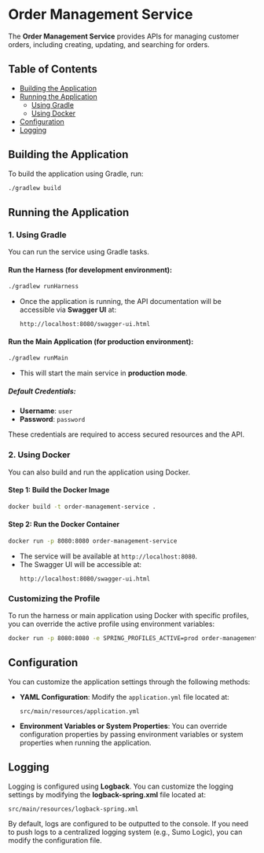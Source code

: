 
# Order Management Service

The **Order Management Service** provides APIs for managing customer orders, including creating, updating, and searching for orders.

## Table of Contents
- [Building the Application](#building-the-application)
- [Running the Application](#running-the-application)
    - [Using Gradle](#1-using-gradle)
    - [Using Docker](#2-using-docker)
- [Configuration](#configuration)
- [Logging](#logging)

## Building the Application

To build the application using Gradle, run:
```bash
./gradlew build
```

## Running the Application

### 1. Using Gradle

You can run the service using Gradle tasks.

#### Run the Harness (for development environment):
```bash
./gradlew runHarness
```

- Once the application is running, the API documentation will be accessible via **Swagger UI** at:
  ```
  http://localhost:8080/swagger-ui.html
  ```

#### Run the Main Application (for production environment):
```bash
./gradlew runMain
```

- This will start the main service in **production mode**.

##### Default Credentials:
- **Username**: `user`
- **Password**: `password`

These credentials are required to access secured resources and the API.

### 2. Using Docker

You can also build and run the application using Docker.

#### Step 1: Build the Docker Image
```bash
docker build -t order-management-service .
```

#### Step 2: Run the Docker Container
```bash
docker run -p 8080:8080 order-management-service
```

- The service will be available at `http://localhost:8080`.
- The Swagger UI will be accessible at:
  ```
  http://localhost:8080/swagger-ui.html
  ```

### Customizing the Profile
To run the harness or main application using Docker with specific profiles, you can override the active profile using environment variables:
```bash
docker run -p 8080:8080 -e SPRING_PROFILES_ACTIVE=prod order-management-service
```

## Configuration

You can customize the application settings through the following methods:

- **YAML Configuration**: Modify the `application.yml` file located at:
  ```
  src/main/resources/application.yml
  ```

- **Environment Variables or System Properties**: You can override configuration properties by passing environment variables or system properties when running the application.

## Logging

Logging is configured using **Logback**. You can customize the logging settings by modifying the **logback-spring.xml** file located at:
```
src/main/resources/logback-spring.xml
```

By default, logs are configured to be outputted to the console. If you need to push logs to a centralized logging system (e.g., Sumo Logic), you can modify the configuration file.
